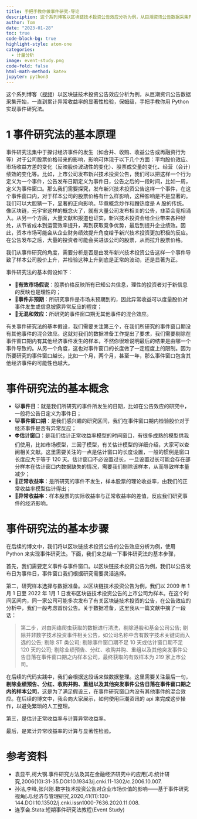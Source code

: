```yaml
---
title: 手把手教你做事件研究-导论
description: 这个系列博客以区块链技术投资公告效应分析为例，从巨潮资讯公告数据采集开始，一直到累计异常收益率的显著性检验，保姆级，手把手教你用 Python 实现事件研究法。
author: Tom
date: "2023-01-28"
toc: true
code-block-bg: true
highlight-style: atom-one
categories:
  - 计量分析
image: event-study.png
code-fold: false
html-math-method: katex
jupyter: python3
---
```


这个系列博客（[视频](https://www.bilibili.com/video/BV1Z8411u7pB/?spm_id_from=333.999.0.0&vd_source=b4496ba547455f3db613a8f8de6bea01)）以区块链技术投资公告效应分析为例，从巨潮资讯公告数据采集开始，一直到累计异常收益率的显著性检验，保姆级，手把手教你用 Python 实现事件研究法。

# 1 事件研究法的基本原理

事件研究法集中于探讨经济事件的发生（如合并、收购、收益公告或再融资行为等）对于公司股票价格带来的影响，影响可体现于以下几个方面：平均股价效应、市场收益方差的变化（反映股价波动性的变化）、股票成交量的变化、经营（会计）绩效的变化等。比如，上市公司发布新兴技术投资公告，我们可以把这样一个行为定义为一个事件，公告发布日期定义为事件日，公告之后的一段时间，比如一周，定义为事件窗口。那么我们需要探究，发布新兴技术投资公告这样一个事件，在这个事件窗口内，对于样本公司的股票价格有什么样影响，这种影响是不是显著的。我们可以大胆猜一下，显著的正向影响。毕竟概念炒作和蹭热度是 A 股的传统。像区块链，元宇宙这样的概念火了，就有大量公司发布相关的公告，韭菜会竞相涌入。从另一个方面，大量文献和报道也证实，新兴技术投资会给企业带来各种好处，从节省成本到运营效率提升，再到获取竞争优势，最后到提升企业绩效。因此，资本市场可能会从企业财务绩效提升角度给予新兴技术投资更加积极的反应。在公告发布之后，大量的投资者可能会买进该公司的股票，从而拉升股票价格。

我们从事件研究的角度，需要分析是否是由发布新兴技术投资公告这样一个事件导致了样本公司股价上升，并检验这种上升到底是正常的波动，还是显著为正。

事件研究法的基本假设如下：

- 🥇**有效市场假说**：股票价格反映所有已知公共信息，理性的投资者对于新信息的反映也是理性的；
- 🥈**事件非预期**：所研究事件是市场未预期到的，因此异常收益可以度量股价对事件发生或信息披露异常反应的程度；
- 🥉**无混和效应**：所研究的事件窗口期无其他事件的混合效应。

有关事件研究法的基本假设，我们需要关注第三个，在我们所研究的事件窗口期没有其他事件的混合效应。这就对我们的数据准备工作提出了要求，我们需要剔除在事件窗口期内有其他经济事件发生的样本，不然你很难说明最后的结果是由哪一个事件导致的。从另一个角度，这也对事件窗口的长度做了一定程度上的限制。因为所要研究的事件窗口越长，比如一个月，两个月，甚至一年，那么事件窗口包含其他经济事件的可能性也越大。

# 事件研究法的基本概念

- 😺**事件日**：就是我们所研究的事件所发生的日期，比如在公告效应的研究中，一般将公告日定义为事件日；
- 😸**事件窗口期**：是我们感兴趣的研究区间，我们在事件窗口期内检验股价对于经济事件是否有异常反应；
- 👽**估计窗口**：是我们估计正常收益率模型的时间窗口，有很多成熟的模型供我们使用，比如市场模型，三因子模型，有关估计模型的详细介绍，大家可以查阅相关文献。这里需要关注的一点是估计窗口的长度设置，一般的惯例是窗口长度应大于等于 120 天。估计窗口不必设置过长，一旦设置过长可能会存在部分样本在估计窗口内数据缺失的情况，需要我们剔除该样本，从而导致样本量减少；
- 👼**正常收益率**：是所研究的事件不发生，样本股票的理论收益率，由我们的正常收益率模型估计得出；
- 🍎**异常收益率**：样本股票的实际收益率与正常收益率的差值，反应我们研究事件的经济影响。

# 事件研究法的基本步骤

在后续的博文中，我们将以区块链技术投资公告的公告效应分析为例，使用 Python 来实现事件研究法。下面，我们来总结一下事件研究法的基本步骤，

首先，我们需要定义事件与事件窗口。以区块链技术投资公告为例，我们以公告发布日为事件日，事件窗口我们根据研究需要灵活选择。

第二，研究样本选择与数据准备。以区块链技术投资公告为例，我们以 2009 年 1 月 1 日至 2022 年 1月 1 日发布区块链技术投资公告的上市公司为样本。在这个时间区间内，同一家公司可能多次发布了有关区块链技术投资的公告，在公告效应的分析中，我们一般考虑首份公告。关于数据准备，这里我从一篇文献中摘了一段话：

> 第二步，对由网络爬虫获取的数据进行清洗，剔除港股和基金公司公告; 剔除并非数字技术投资事件相关公告，如公司名称中含有数字技术关键词而入选的公告; 剔除 ST 类公司; 剔除事件窗口期不足 10 天或估计窗口期不足 120 天的公司; 剔除业绩预告、分红、收购并购、重组以及其他突发事件公告日落在事件窗口期之内样本公司，最终获取的有效样本为 219 家上市公司。

在后续的代码实践中，我们会根据这段话来做数据整理。这里需要关注最后一句，**剔除业绩预告、分红、收购并购、重组以及其他突发事件公告日落在事件窗口期之内的样本公司**，这是为了满足假设三，在事件研究窗口内没有其他事件的混合效应。在后续的博文中，我会向大家展示，如何使用巨潮资讯的 api 来完成这步操作，以避免繁琐的人工整理。

第三，是估计正常收益率与计算异常收益率。

最后，是累计异常收益率的计算与显著性检验。

# 参考资料

- 袁显平,柯大钢.事件研究方法及其在金融经济研究中的应用[J].统计研究,2006(10):31-35.DOI:10.19343/j.cnki.11-1302/c.2006.10.007.
- 孙洁,李峰,张兴刚.数字技术投资公告对企业市场价值的影响——基于事件研究视角[J].经济与管理研究,2020,41(11):130-144.DOI:10.13502/j.cnki.issn1000-7636.2020.11.008.
- 连享会.Stata:短期事件研究法教程(Event Study)